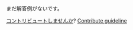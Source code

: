 
まだ解答例がないです。

[コントリビュートしませんか](https://github.com/BFEdev/BFE.dev-solutions/blob/main/design/design-an-api-progress-bar_ja.md)?  [Contribute guideline](https://github.com/BFEdev/BFE.dev-solutions#how-to-contribute)

